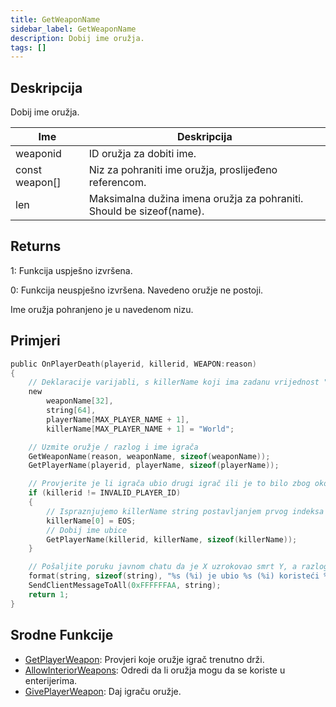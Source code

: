 ```yaml
---
title: GetWeaponName
sidebar_label: GetWeaponName
description: Dobij ime oružja.
tags: []
---
```


## Deskripcija

Dobij ime oružja.

| Ime            | Deskripcija                                                          |
| -------------- | -------------------------------------------------------------------- |
| weaponid       | ID oružja za dobiti ime.                                             |
| const weapon[] | Niz za pohraniti ime oružja, proslijeđeno referencom.                |
| len            | Maksimalna dužina imena oružja za pohraniti. Should be sizeof(name). |

## Returns

1: Funkcija uspješno izvršena.

0: Funkcija neuspješno izvršena. Navedeno oružje ne postoji.

Ime oružja pohranjeno je u navedenom nizu.

## Primjeri

```c
public OnPlayerDeath(playerid, killerid, WEAPON:reason)
{
    // Deklaracije varijabli, s killerName koji ima zadanu vrijednost "World".
    new
        weaponName[32],
        string[64],
        playerName[MAX_PLAYER_NAME + 1],
        killerName[MAX_PLAYER_NAME + 1] = "World";

    // Uzmite oružje / razlog i ime igrača
    GetWeaponName(reason, weaponName, sizeof(weaponName));
    GetPlayerName(playerid, playerName, sizeof(playerName));

    // Provjerite je li igrača ubio drugi igrač ili je to bilo zbog okoline
    if (killerid != INVALID_PLAYER_ID)
    {
        // Ispraznjujemo killerName string postavljanjem prvog indeksa na EOS (Kraj stringa)
        killerName[0] = EOS;
        // Dobij ime ubice
        GetPlayerName(killerid, killerName, sizeof(killerName));
    }

    // Pošaljite poruku javnom chatu da je X uzrokovao smrt Y, a razlog Z
    format(string, sizeof(string), "%s (%i) je ubio %s (%i) koristeći %s.", killerName, killerid, playerName, playerid, weaponName);
    SendClientMessageToAll(0xFFFFFFAA, string);
    return 1;
}
```

## Srodne Funkcije

- [GetPlayerWeapon](GetPlayerWeapon): Provjeri koje oružje igrač trenutno drži.
- [AllowInteriorWeapons](AllowInteriorWeapons): Odredi da li oružja mogu da se koriste u enterijerima.
- [GivePlayerWeapon](GivePlayerWeapon): Daj igraču oružje.
